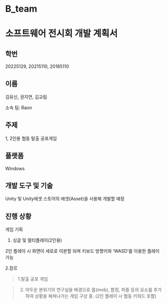# B_team

소프트웨어 전시회 개발 계획서  
==========================

학번
----
20225129, 20215110, 20185110

이름
----
김유신, 권지연, 김교림

소속 팀: Raon

주제
----
1, 2인용 협동 탈출 공포게임

플랫폼
----
Windows

개발 도구 및 기술 
----------------
Unity 및 Unity에셋 스토어의 에셋(Asset)을 사용해 개발할 예정

진행 상황
--------
게임 기획
1. 싱글 및 멀티플레이(2인용)

2인 플레이 시 화면이 세로로 이분할 되며 키보드 방향키와 ‘WASD’를 이용한 플레이 가능

2.장르

> 1.탈출 공포 게임

> 2. 어두운 분위기의 연구실을 배경으로 몹(mob), 함정, 퍼즐 등의 요소를 추가하여 상황을 헤쳐나가는 게임 구상 중. (2인 플레이 시 협동 키워드 포함)
